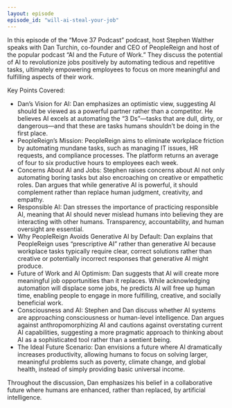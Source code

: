 ```yaml
---
layout: episode
episode_id: "will-ai-steal-your-job"
---
```



In this episode of the “Move 37 Podcast” podcast, host Stephen Walther speaks with Dan Turchin, co-founder and CEO of PeopleReign and host of the popular podcast “AI and the Future of Work.” They discuss the potential of AI to revolutionize jobs positively by automating tedious and repetitive tasks, ultimately empowering employees to focus on more meaningful and fulfilling aspects of their work.

Key Points Covered:
* Dan’s Vision for AI:
Dan emphasizes an optimistic view, suggesting AI should be viewed as a powerful partner rather than a competitor. He believes AI excels at automating the “3 Ds”—tasks that are dull, dirty, or dangerous—and that these are tasks humans shouldn’t be doing in the first place.
* PeopleReign’s Mission:
PeopleReign aims to eliminate workplace friction by automating mundane tasks, such as managing IT issues, HR requests, and compliance processes. The platform returns an average of four to six productive hours to employees each week.
* Concerns About AI and Jobs:
Stephen raises concerns about AI not only automating boring tasks but also encroaching on creative or empathetic roles. Dan argues that while generative AI is powerful, it should complement rather than replace human judgment, creativity, and empathy.
* Responsible AI:
Dan stresses the importance of practicing responsible AI, meaning that AI should never mislead humans into believing they are interacting with other humans. Transparency, accountability, and human oversight are essential.
* Why PeopleReign Avoids Generative AI by Default:
Dan explains that PeopleReign uses “prescriptive AI” rather than generative AI because workplace tasks typically require clear, correct solutions rather than creative or potentially incorrect responses that generative AI might produce.
* Future of Work and AI Optimism:
Dan suggests that AI will create more meaningful job opportunities than it replaces. While acknowledging automation will displace some jobs, he predicts AI will free up human time, enabling people to engage in more fulfilling, creative, and socially beneficial work.
* Consciousness and AI:
Stephen and Dan discuss whether AI systems are approaching consciousness or human-level intelligence. Dan argues against anthropomorphizing AI and cautions against overstating current AI capabilities, suggesting a more pragmatic approach to thinking about AI as a sophisticated tool rather than a sentient being.
* The Ideal Future Scenario:
Dan envisions a future where AI dramatically increases productivity, allowing humans to focus on solving larger, meaningful problems such as poverty, climate change, and global health, instead of simply providing basic universal income.

Throughout the discussion, Dan emphasizes his belief in a collaborative future where humans are enhanced, rather than replaced, by artificial intelligence.